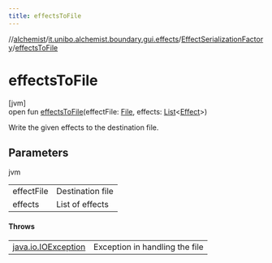 ```yaml
---
title: effectsToFile
---
```

//[alchemist](../../../index.html)/[it.unibo.alchemist.boundary.gui.effects](../index.html)/[EffectSerializationFactory](index.html)/[effectsToFile](effects-to-file.html)



# effectsToFile



[jvm]\
open fun [effectsToFile](effects-to-file.html)(effectFile: [File](https://docs.oracle.com/javase/8/docs/api/java/io/File.html), effects: [List](https://docs.oracle.com/javase/8/docs/api/java/util/List.html)<[Effect](../-effect/index.html)>)



Write the given effects to the destination file.



## Parameters


jvm

| | |
|---|---|
| effectFile | Destination file |
| effects | List of effects |



#### Throws


| | |
|---|---|
| [java.io.IOException](https://docs.oracle.com/javase/8/docs/api/java/io/IOException.html) | Exception in handling the file |



